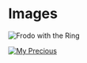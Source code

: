 # Images

![Frodo with the Ring](https://tinyurl.com/1ht7p9ey)

[![My Precious](https://tinyurl.com/8jz58m3t)](https://google.com)
